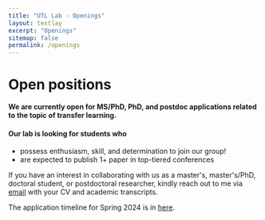 ```yaml
---
title: "UTL Lab - Openings"
layout: textlay
excerpt: "Openings"
sitemap: false
permalink: /openings
---
```


# Open positions

**We are currently open for MS/PhD, PhD, and postdoc applications related to the topic of transfer learning.**


<h4>Our lab is looking for students who</h4>
<ul>
  <li> possess enthusiasm, skill, and determination to join our group!</li>
  <li> are expected to publish 1+ paper in top-tiered conferences </li>
  
</ul>


If you have an interest in collaborating with us as a master's, master's/PhD, doctoral student, or postdoctoral researcher, kindly reach out to me via [email](mailto:d_kim@korea.ac.kr) with your CV and academic transcripts.

The application timeline for Spring 2024 is in <a href="http://xai.korea.ac.kr/kor/borad/event?viewMode=view&ca=&sel_search=&txt_search=&page=1&idx=12">here</a>. 

[//]: # ()
[//]: # (### Past open positions)

[//]: # ()
[//]: # (You find the past job openings here:)

[//]: # ([Opening 1]&#40;{{ site.baseurl }}/downloads/GeneralPostdoc_2019_v01.pdf&#41;,)

[//]: # ([Opening 2]&#40;{{ site.baseurl }}/downloads/PPMS_PhD_2019_v01.pdf&#41;,)

[//]: # ([Opening 3]&#40;{{ site.baseurl }}/downloads/PD.pdf&#41;,)

[//]: # ([Opening 4]&#40;{{ site.baseurl }}/downloads/PHD1.pdf&#41;,)

[//]: # ([Opening 5]&#40;{{ site.baseurl }}/downloads/PHD2.pdf&#41;.)

[//]: # ()
[//]: # (### Applications for PhD and Postdoc positions)

[//]: # ( State briefly why you are interested and attach a CV, including information about the grades you had as an undergraduate. No need for a separate cover letter or certificates. **Important**: please insert _"Application PhD"_ or _"Application Postdoc"_ in the subject line. If you are applying to a specific advertisement, note this in your email.)

[//]: # ()
[//]: # (We especially welcome postdocs with fellowships. I'd be happy to support you, also after you apply to our group. Take a look at the [veni fellowship]&#40;https://www.nwo.nl/en/calls/nwo-talent-programme-veni-science-domain&#41; or the Marie Curie fellowship &#40;currently closed, next deadline probably Fall 2021, [here is last years call]&#40;{{ site.baseurl }}/downloads/h2020-wp1820-msca_en.pdf&#41;&#41;. In many country, there are also fellowships available for outdoing postdocs.**)

[//]: # ()
[//]: # ()
[//]: # (### Master projects for Leiden University students)

[//]: # (If you are a Master student at Leiden University looking for a Master project, contact me &#40;or any group member&#41; per email or stop by my office.)

[//]: # ()
[//]: # (### Bsc / Master students from elsewhere)

[//]: # (If you are interested in pursuing a Master degree at Leiden University, see [mastersinleiden.nl]&#40;http://www.mastersinleiden.nl/programmes/physics/en/introduction&#41;. Sometimes, we take master students or summer interns if we get exceptional applicants &#40;this usually means very good grades and a personal recommendation&#41;.)

[//]: # ()
[//]: # ()
[//]: # (<figure>)

[//]: # (<img src="{{ site.url }}{{ site.baseurl }}/images/picpic/Gallery/DSC_0696.jpg" width="95%">)

[//]: # (</figure>)
